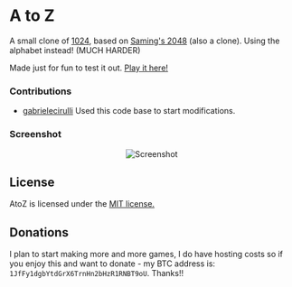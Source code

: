 # A to Z
A small clone of [1024](https://play.google.com/store/apps/details?id=com.veewo.a1024), based on [Saming's 2048](http://saming.fr/p/2048/) (also a clone). Using the alphabet instead! (MUCH HARDER)

Made just for fun to test it out. [Play it here!](http://localhoststudios.com/AtoZ/)

### Contributions

 - [gabrielecirulli](https://github.com/gabrielecirulli) Used this code base to start modifications.

### Screenshot

<p align="center">
  <img src="http://localhoststudios.com/AtoZ/screenshot.PNG" alt="Screenshot"/>
</p>

## License
AtoZ is licensed under the [MIT license.](https://github.com/gabrielecirulli/2048/blob/master/LICENSE.txt)

## Donations
I plan to start making more and more games, I do have hosting costs so if you enjoy this and want to donate - my BTC address is: `1JfFy1dgbYtdGrX6TrnHn2bHzR1RNBT9oU`. Thanks!!
